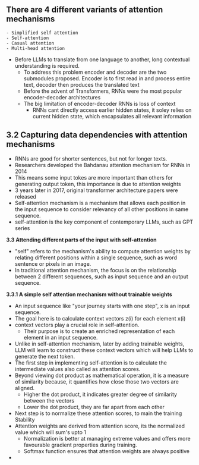 **There are 4 different variants of attention mechanisms**
-
    - Simplified self attention
    - Self-attention
    - Casual attention
    - Multi-head attention


- Before LLMs to translate from one language to another, long contextual understanding is required. 
  - To address this problem encoder and decoder are the two submodules proposed. Encoder is to first read in and process entire text, decoder then produces the translated text
  - Before the advent of Transformers, RNNs were the most popular encoder-decoder architectures
  - The big limitation of encoder-decoder RNNs is loss of context
    - RNNs cant directly access earlier hidden states, it soley relies on current hidden state, which encapsulates all relevant information

**3.2 Capturing data dependencies with attention mechanisms**
-
- RNNs are good for shorter sentences, but not for longer texts. 
- Researchers developed the Bahdanau attention mechanism for RNNs in 2014
- This means some input tokes are more important than others for generating output token, this importance is due to attention weights
- 3 years later in 2017, original transformer architecture papers were released
- Self-attention mechanism is a mechanism that allows each position in the input sequence to consider relevancy of all other positions in same sequence.
- self-attention is the key component of contemporary LLMs, such as GPT series

**3.3 Attending different parts of the input with self-attention**

- "self" refers to the mechanism's ability to compute attention weights by relating different positions within a single sequence, such as word sentence or pixels in an image.
- In traditional attention mechanism, the focus is on the relationship between 2 different sequences, such as input sequence and an output sequence.

**3.3.1 A simple self attention mechanism without trainable weights**

- An input sequence like "your journey starts with one step", x is an input sequence. 
- The goal here is to calculate context vectors z(i) for each element x(i)
- context vectors play a crucial role in self-attention. 
  - Their purpose is to create an enriched representation of each element in an input sequence.
- Unlike in self-attention mechanism, later by adding trainable weights, LLM will learn to construct these context vectors which will help LLMs to generate the next token.
- The first step in implementing self-attention is to calculate the intermediate values also called as attention scores.
- Beyond viewing dot product as mathematical operation, it is a measure of similarity because, it quantifies how close those two vectors are aligned.
  - Higher the dot product, it indicates greater degree of similarity between the vectors
  - Lower the dot product, they are far apart from each other
- Next step is to normalize these attention scores, to main the training Stability
- Attention weights are derived from attention score, its the normalized value which will sum's upto 1
  - Normalization is better at managing extreme values and offers more favourable gradient properties during training.
  - Softmax function ensures that attention weights are always positive
- 